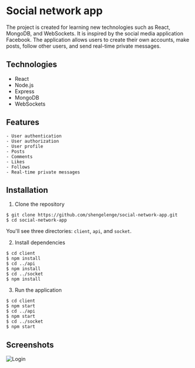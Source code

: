 # Social network app

The project is created for learning new technologies such as React, MongoDB, and WebSockets. It is inspired by the social media application Facebook. The application allows users to create their own accounts, make posts, follow other users, and send real-time private messages.

## Technologies

- React
- Node.js
- Express
- MongoDB
- WebSockets

## Features

    - User authentication
    - User authorization
    - User profile
    - Posts
    - Comments
    - Likes
    - Follows
    - Real-time private messages

## Installation

1. Clone the repository

```
$ git clone https://github.com/shengelenge/social-network-app.git
$ cd social-network-app
```

You'll see three directories: `client`, `api`, and `socket`.

2. Install dependencies

```
$ cd client
$ npm install
$ cd ../api
$ npm install
$ cd ../socket
$ npm install
```

3. Run the application

```
$ cd client
$ npm start
$ cd ../api
$ npm start
$ cd ../socket
$ npm start
```

## Screenshots

![Login]()
